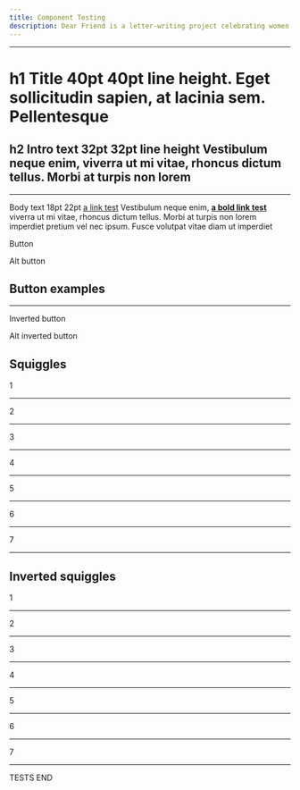 ```yaml
---
title: Component Testing
description: Dear Friend is a letter-writing project celebrating women who stood up for others, past and present. Officially launching 8th March for International Women's Day 2016.
---
```


<hr class="squiggle">

# h1 Title 40pt 40pt line height. Eget sollicitudin sapien, at lacinia sem. Pellentesque

## h2 Intro text 32pt 32pt line height Vestibulum neque enim, viverra ut mi vitae, rhoncus dictum tellus. Morbi at turpis non lorem

<hr class="squiggle squiggle--2">

Body text 18pt 22pt [a link test](/nowhere) Vestibulum neque enim, [**a bold link test**](/nowhere) viverra ut mi vitae, rhoncus dictum tellus. Morbi at turpis non lorem imperdiet pretium vel nec ipsum. Fusce volutpat vitae diam ut imperdiet

<a class="button">Button</a>

<a class="button button--alt">Alt button</a>

<div class="inverted">
  <h2>Button examples</h2>

  <hr class="squiggle squiggle--2--inverted">

  <a class="button button--inverted">Inverted button</a>

  <a class="button button--inverted-alt">Alt inverted button</a>
</div>

## Squiggles

1
<hr class="squiggle">
2
<hr class="squiggle squiggle--2">
3
<hr class="squiggle squiggle--3">
4
<hr class="squiggle squiggle--4">
5
<hr class="squiggle squiggle--5">
6
<hr class="squiggle squiggle--6">
7
<hr class="squiggle squiggle--7">

<div class="inverted">
  <h2>Inverted squiggles</h2>
  1
  <hr class="squiggle squiggle--inverted">
  2
  <hr class="squiggle squiggle--2 squiggle--2--inverted">
  3
  <hr class="squiggle squiggle--3 squiggle--3--inverted">
  4
  <hr class="squiggle squiggle--4 squiggle--4--inverted">
  5
  <hr class="squiggle squiggle--5 squiggle--5--inverted">
  6
  <hr class="squiggle squiggle--6 squiggle--6--inverted">
  7
  <hr class="squiggle squiggle--7 squiggle--7--inverted">
</div>

TESTS END
